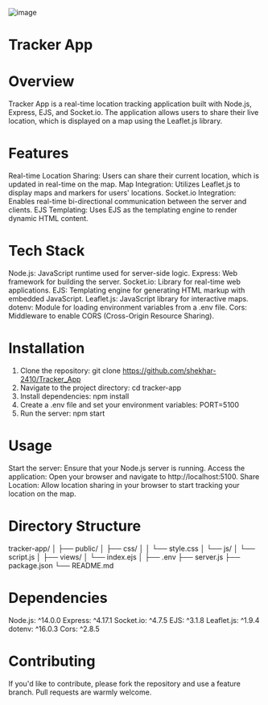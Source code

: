 ![image](https://github.com/user-attachments/assets/6de7f705-28f3-4a12-9dec-673a5513dd70)

# Tracker App
# Overview
Tracker App is a real-time location tracking application built with Node.js, Express, EJS, and Socket.io. The application allows users to share their live location, which is displayed on a map using the Leaflet.js library.

# Features
Real-time Location Sharing: Users can share their current location, which is updated in real-time on the map.
Map Integration: Utilizes Leaflet.js to display maps and markers for users' locations.
Socket.io Integration: Enables real-time bi-directional communication between the server and clients.
EJS Templating: Uses EJS as the templating engine to render dynamic HTML content.
# Tech Stack
Node.js: JavaScript runtime used for server-side logic.
Express: Web framework for building the server.
Socket.io: Library for real-time web applications.
EJS: Templating engine for generating HTML markup with embedded JavaScript.
Leaflet.js: JavaScript library for interactive maps.
dotenv: Module for loading environment variables from a .env file.
Cors: Middleware to enable CORS (Cross-Origin Resource Sharing).

# Installation
1. Clone the repository:
   git clone https://github.com/shekhar-2410/Tracker_App
2. Navigate to the project directory:
   cd tracker-app
3. Install dependencies:
   npm install
4. Create a .env file and set your environment variables:
   PORT=5100
5. Run the server:
   npm start
# Usage
Start the server: Ensure that your Node.js server is running.
Access the application: Open your browser and navigate to http://localhost:5100.
Share Location: Allow location sharing in your browser to start tracking your location on the map.

# Directory Structure
tracker-app/
│
├── public/
│   ├── css/
│   │   └── style.css
│   └── js/
│       └── script.js
│
├── views/
│   └── index.ejs
│
├── .env
├── server.js
├── package.json
└── README.md

# Dependencies
Node.js: ^14.0.0
Express: ^4.17.1
Socket.io: ^4.7.5
EJS: ^3.1.8
Leaflet.js: ^1.9.4
dotenv: ^16.0.3
Cors: ^2.8.5

# Contributing
If you'd like to contribute, please fork the repository and use a feature branch. Pull requests are warmly welcome.
